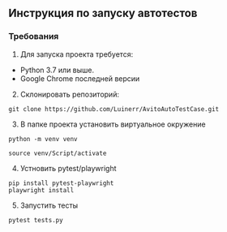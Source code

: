 ## Инструкция по запуску автотестов
### **Требования**
1. Для запуска проекта требуется: 

  - Python 3.7 или выше.
  - Google Chrome последней версии

2. Склонировать репозиторий:
```
git clone https://github.com/Luinerr/AvitoAutoTestCase.git
```
3. В папке проекта установить виртуальное окружение
```
python -m venv venv
```
```
source venv/Script/activate
```
4. Устновить pytest/playwright
```
pip install pytest-playwright
playwright install
```
5. Запустить тесты
```
pytest tests.py
```

